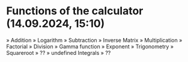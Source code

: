 # Functions of the calculator (14.09.2024, 15:10)

  » Addition                » Logarithm
  » Subtraction             » Inverse Matrix
  » Multiplication          » Factorial
  » Division                » Gamma function
  » Exponent                » Trigonometry
  » Squareroot              » ??
  » undefined Integrals     » ??

  
